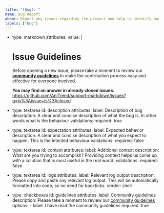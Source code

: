 ```yaml
---
title: "[Bug]: "
name: Bug Report
about: Report any issues regarding the project and help us identify bugs quicker
labels: ["bug"]
---
```


- type: markdown
  attributes:
    value: |
    # Issue Guidelines

    Before opening a new issue, please take a moment to review our [**community guidelines**](https://github.com/AniTrend/support-markdown/blob/develop/CONTRIBUTING.md) to make the contribution process easy and effective for everyone involved.

    **You may find an answer in already closed issues**:
    https://github.com/AniTrend/support-markdown/issues?q=is%3Aissue+is%3Aclosed

- type: textarea
  id: description
  attributes:
    label: Description of bug
    description: A clear and concise description of what the bug is. In other words what is the behaviour
  validations:
    required: true

- type: textarea
  id: expectation
  attributes:
    label: Expected behavior
    description: A clear and concise description of what you expect to happen. This is the intented behaviour
  validations:
    required: false

- type: textarea
  id: context
  attributes:
    label: Additional context
    description: What are you trying to accomplish? Providing context helps us come up with a solution that is most useful in the real world.
  validations:
    required: false

- type: textarea
  id: logs
  attributes:
    label: Relevant log output
    description: Please copy and paste any relevant log output. This will be automatically formatted into code, so no need for backticks.
    render: shell
- type: checkboxes
  id: guidelines
  attributes:
    label: Community guidelines
    description: Please take a moment to review our [community guidelines](https://github.com/AniTrend/support-markdown/blob/develop/CONTRIBUTING.md)
    options:
      - label: I have read the community guidelines
        required: true
